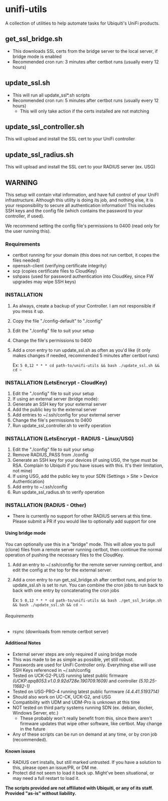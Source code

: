 # unifi-utils
A collection of utilities to help automate tasks for Ubiquiti's UniFi products.

## get_ssl_bridge.sh
* This downloads SSL certs from the bridge server to the local server, if bridge mode is enabled
* Recommended cron run: 3 minutes after certbot runs (usually every 12 hours)

## update_ssl.sh
* This will run all update_ssl\*.sh scripts
* Recommended cron run: 5 minutes after certbot runs (usually every 12 hours)
  * This will only take action if the certs installed are not matching

## update_ssl_controller.sh
This will upload and install the SSL cert to your UniFi controller

## update_ssl_radius.sh
This will upload and install the SSL cert to your RADIUS server (ex. USG)

## WARNING
This setup will contain vital information, and have full control of your UniFI infrastructure.
Although this utility is doing its job, and nothing else, it is your responsibility to secure all authentication information!
This includes SSH keys and the config file (which contains the password to your controller, if used).

We recommend setting the config file's permissions to 0400 (read only for the user running this).

### Requirements
* certbot running for your domain (this does not run certbot, it copes the files needed)
* openssh-client (verifying certificate integrity)
* scp (copies certificate files to CloudKey)
* sshpass (used for password authentication into CloudKey, since FW upgrades may wipe SSH keys)

### INSTALLATION
1. As always, create a backup of your Controller. I am not responsible if you mess it up.
1. Copy the file "./config-default" to "./config"
1. Edit the "./config" file to suit your setup
1. Change the file's permissions to 0400
1. Add a cron entry to run update_ssl.sh as often as you'd like (it only makes changes if needed, recommended 5 minutes after certbot runs)

    Ex: `5 0,12 * * * cd path-to/unifi-utils && bash ./update_ssl.sh && cd ~`

### INSTALLATION (LetsEncrypt - CloudKey)
1. Edit the "./config" file to suit your setup
1. If using an external server (bridge mode):
  1. Generate an SSH key for your external server
  1. Add the public key to the external server
  1. Add entries to ~/.ssh/config for your external server
1. Change the file's permissions to 0400
1. Run update_ssl_controller.sh to verify operation

### INSTALLATION (LetsEncrypt - RADIUS - Linux/USG)
1. Edit the "./config" file to suit your setup
  1. Remove RADIUS_PASS from ./config
1. Generate an SSH key for your devices (if using USG, the type must be RSA. Complain to Ubiquiti if you have issues with this. It's their limitation, not mine)
  1. If using USG, add the public key to your SDN (Settings > Site > Device Authentication)
  1. Add entry to ~/.ssh/config
1. Run update_ssl_radius.sh to verify operation

### INSTALLATION (RADIUS - Other)
* There is currently no support for other RADIUS servers at this time. Please submit a PR if you would like to optionally add support for one

#### Using bridge mode
You can optionally use this in a "bridge" mode. This will allow you to pull (clone) files from a remote server running certbot, then continue the normal operation of pushing the necessary files to the CloudKey.
1. Add an entry to ~/.ssh/config for the remote server running certbot, and edit the config at the top for the external server.
1. Add a cron entry to run get_ssl_bridge.sh after certbot runs, and prior to update_ssl.sh is set to run. You can combine the cron jobs to run back to back with one entry by concatenating the cron jobs

    Ex: `5 0,12 * * * cd path-to/unifi-utils && bash ./get_ssl_bridge.sh && bash ./update_ssl.sh && cd ~`
###### Requirements
* rsync (downloads from remote certbot server)

#### Additional Notes
* External server steps are only required if using bridge mode
* This was made to be as simple as possible, yet still robust.
* Passwords are used for UniFi Controller only. Everything else will use SSH Keys referenced in ~/.ssh/config
* Tested on UCK-G2-PLUS running latest public firmware *(UCKP.apq8053.v1.0.9.92d728e.190709.1609)* and controller *(5.10.25-11682-1)*
* Tested on USG-PRO-4 running latest public furmware *(4.4.41.5193714)*
* Should also work on UC-CK, UCK-G2, and USG
* Compatibility with UDM and UDM-Pro is unknown at this time
* NOT tested on third party systems running SDN (ex. debian, docker, Windows Server, etc.)
  * These probably won't really benefit from this, since there aren't firmware updates that wipe other software, like certbot. May change in the future
* Any of these scripts can be run on demand at any time, or by cron job (recommended).

#### Known issues
* RADIUS cert installs, but still marked untrusted. If you have a solution to this, please open an issue/PR, or DM me.
* Protect did not seem to load it back up. Might've been situational, or may need a full restart to load it.

**The scripts provided are not affiliated with Ubiquiti, or any of its staff. Provided "as-is" without liability.**
